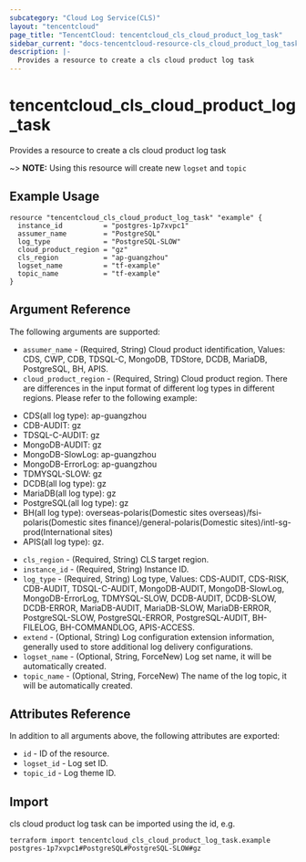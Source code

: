 ```yaml
---
subcategory: "Cloud Log Service(CLS)"
layout: "tencentcloud"
page_title: "TencentCloud: tencentcloud_cls_cloud_product_log_task"
sidebar_current: "docs-tencentcloud-resource-cls_cloud_product_log_task"
description: |-
  Provides a resource to create a cls cloud product log task
---
```


# tencentcloud_cls_cloud_product_log_task

Provides a resource to create a cls cloud product log task

~> **NOTE:** Using this resource will create new `logset` and `topic`

## Example Usage

```hcl
resource "tencentcloud_cls_cloud_product_log_task" "example" {
  instance_id          = "postgres-1p7xvpc1"
  assumer_name         = "PostgreSQL"
  log_type             = "PostgreSQL-SLOW"
  cloud_product_region = "gz"
  cls_region           = "ap-guangzhou"
  logset_name          = "tf-example"
  topic_name           = "tf-example"
}
```

## Argument Reference

The following arguments are supported:

* `assumer_name` - (Required, String) Cloud product identification, Values: CDS, CWP, CDB, TDSQL-C, MongoDB, TDStore, DCDB, MariaDB, PostgreSQL, BH, APIS.
* `cloud_product_region` - (Required, String) Cloud product region. There are differences in the input format of different log types in different regions. Please refer to the following example:
- CDS(all log type): ap-guangzhou
- CDB-AUDIT: gz
- TDSQL-C-AUDIT: gz
- MongoDB-AUDIT: gz
- MongoDB-SlowLog: ap-guangzhou
- MongoDB-ErrorLog: ap-guangzhou
- TDMYSQL-SLOW: gz
- DCDB(all log type): gz
- MariaDB(all log type): gz
- PostgreSQL(all log type): gz
- BH(all log type): overseas-polaris(Domestic sites overseas)/fsi-polaris(Domestic sites finance)/general-polaris(Domestic sites)/intl-sg-prod(International sites)
- APIS(all log type): gz.
* `cls_region` - (Required, String) CLS target region.
* `instance_id` - (Required, String) Instance ID.
* `log_type` - (Required, String) Log type, Values: CDS-AUDIT, CDS-RISK, CDB-AUDIT, TDSQL-C-AUDIT, MongoDB-AUDIT, MongoDB-SlowLog, MongoDB-ErrorLog, TDMYSQL-SLOW, DCDB-AUDIT, DCDB-SLOW, DCDB-ERROR, MariaDB-AUDIT, MariaDB-SLOW, MariaDB-ERROR, PostgreSQL-SLOW, PostgreSQL-ERROR, PostgreSQL-AUDIT, BH-FILELOG, BH-COMMANDLOG, APIS-ACCESS.
* `extend` - (Optional, String) Log configuration extension information, generally used to store additional log delivery configurations.
* `logset_name` - (Optional, String, ForceNew) Log set name, it will be automatically created.
* `topic_name` - (Optional, String, ForceNew) The name of the log topic, it will be automatically created.

## Attributes Reference

In addition to all arguments above, the following attributes are exported:

* `id` - ID of the resource.
* `logset_id` - Log set ID.
* `topic_id` - Log theme ID.


## Import

cls cloud product log task can be imported using the id, e.g.

```
terraform import tencentcloud_cls_cloud_product_log_task.example postgres-1p7xvpc1#PostgreSQL#PostgreSQL-SLOW#gz
```

